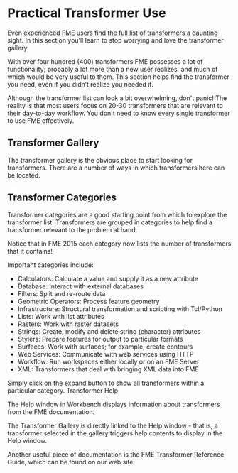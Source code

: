 # Practical Transformer Use #
Even experienced FME users find the full list of transformers a daunting sight. In this section you’ll learn to stop worrying and love the transformer gallery.

With over four hundred (400) transformers FME possesses a lot of functionality; probably a lot more than a new user realizes, and much of which would be very useful to them. This section helps find the transformer you need, even if you didn’t realize you needed it.

Although the transformer list can look a bit overwhelming, don't panic! The reality is that most users focus on 20-30 transformers that are relevant to their day-to-day workflow. You don't need to know every single transformer to use FME effectively.


## Transformer Gallery ##
The transformer gallery is the obvious place to start looking for transformers. There are a number of ways in which transformers here can be located.

## Transformer Categories ##
Transformer categories are a good starting point from which to explore the transformer list. Transformers are grouped in categories to help find a transformer relevant to the problem at hand.

Notice that in FME 2015 each category now lists the number of transformers that it contains!

Important categories include:

- Calculators: Calculate a value and supply it as a new attribute
- Database: Interact with external databases
- Filters: Split and re-route data
- Geometric Operators: Process feature geometry
- Infrastructure: Structural transformation and scripting with Tcl/Python
- Lists: Work with list attributes
- Rasters: Work with raster datasets
- Strings: Create, modify and delete string (character) attributes
- Stylers: Prepare features for output to particular formats
- Surfaces: Work with surfaces; for example, create contours
- Web Services: Communicate with web services using HTTP
- Workflow: Run workspaces either locally or on an FME Server
- XML: Transformers that deal with bringing XML data into FME

Simply click on the expand button to show all transformers within a particular category.
Transformer Help

The Help window in Workbench displays information about transformers from the FME documentation.

The Transformer Gallery is directly linked to the Help window - that is, a transformer selected in the gallery triggers help contents to display in the Help window.

Another useful piece of documentation is the FME Transformer Reference Guide, which can be found on our web site.